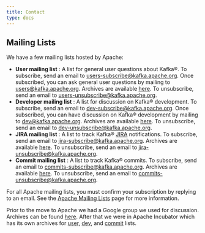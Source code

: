 ```yaml
---
title: Contact
type: docs
---
```


## Mailing Lists

We have a few mailing lists hosted by Apache: 

  * **User mailing list** : A list for general user questions about Kafka®. To subscribe, send an email to [users-subscribe@kafka.apache.org](mailto:users-subscribe@kafka.apache.org). Once subscribed, you can ask general user questions by mailing to [users@kafka.apache.org](mailto:users@kafka.apache.org). Archives are available [here](https://lists.apache.org/list.html?users@kafka.apache.org). To unsubscribe, send an email to [users-unsubscribe@kafka.apache.org](mailto:users-unsubscribe@kafka.apache.org). 
  * **Developer mailing list** : A list for discussion on Kafka® development. To subscribe, send an email to [dev-subscribe@kafka.apache.org](mailto:dev-subscribe@kafka.apache.org). Once subscribed, you can have discussion on Kafka® development by mailing to [dev@kafka.apache.org](mailto:dev@kafka.apache.org). Archives are available [here](https://lists.apache.org/list.html?dev@kafka.apache.org). To unsubscribe, send an email to [dev-unsubscribe@kafka.apache.org](mailto:dev-unsubscribe@kafka.apache.org). 
  * **JIRA mailing list** : A list to track Kafka® [JIRA](https://issues.apache.org/jira/projects/KAFKA) notifications. To subscribe, send an email to [jira-subscribe@kafka.apache.org](mailto:jira-subscribe@kafka.apache.org). Archives are available [here](https://lists.apache.org/list.html?jira@kafka.apache.org). To unsubscribe, send an email to [jira-unsubscribe@kafka.apache.org](mailto:jira-unsubscribe@kafka.apache.org). 
  * **Commit mailing list** : A list to track Kafka® commits. To subscribe, send an email to [commits-subscribe@kafka.apache.org](mailto:commits-subscribe@kafka.apache.org). Archives are available [here](http://mail-archives.apache.org/mod_mbox/kafka-commits). To unsubscribe, send an email to [commits-unsubscribe@kafka.apache.org](mailto:commits-unsubscribe@kafka.apache.org). 



For all Apache mailing lists, you must confirm your subscription by replying to an email. See the [Apache Mailing Lists](https://www.apache.org/foundation/mailinglists) page for more information. 

Prior to the move to Apache we had a Google group we used for discussion. Archives can be found [here](http://groups.google.com/group/kafka-dev). After that we were in Apache Incubator which has its own archives for [user](http://mail-archives.apache.org/mod_mbox/incubator-kafka-users/), [dev](http://mail-archives.apache.org/mod_mbox/incubator-kafka-dev/), and [commit](http://mail-archives.apache.org/mod_mbox/incubator-kafka-commits/) lists. 